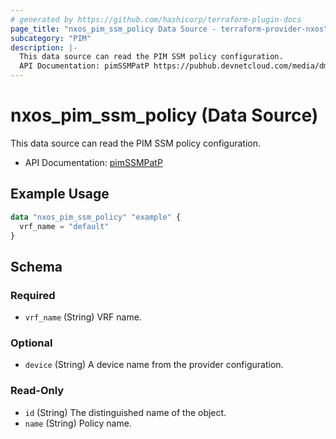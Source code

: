 ```yaml
---
# generated by https://github.com/hashicorp/terraform-plugin-docs
page_title: "nxos_pim_ssm_policy Data Source - terraform-provider-nxos"
subcategory: "PIM"
description: |-
  This data source can read the PIM SSM policy configuration.
  API Documentation: pimSSMPatP https://pubhub.devnetcloud.com/media/dme-docs-10-2-2/docs/Layer%203/pim:SSMPatP/
---
```


# nxos_pim_ssm_policy (Data Source)

This data source can read the PIM SSM policy configuration.

- API Documentation: [pimSSMPatP](https://pubhub.devnetcloud.com/media/dme-docs-10-2-2/docs/Layer%203/pim:SSMPatP/)

## Example Usage

```terraform
data "nxos_pim_ssm_policy" "example" {
  vrf_name = "default"
}
```

<!-- schema generated by tfplugindocs -->
## Schema

### Required

- `vrf_name` (String) VRF name.

### Optional

- `device` (String) A device name from the provider configuration.

### Read-Only

- `id` (String) The distinguished name of the object.
- `name` (String) Policy name.
